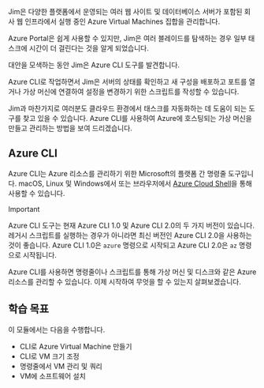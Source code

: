 Jim은 다양한 플랫폼에서 운영되는 여러 웹 사이트 및 데이터베이스 서버가 포함된 회사 웹 인프라에서 실행 중인 Azure Virtual Machines 집합을 관리합니다. 

Azure Portal은 쉽게 사용할 수 있지만, Jim은 여러 블레이드를 탐색하는 경우 일부 태스크에 시간이 더 걸린다는 것을 알게 되었습니다. 

대안을 모색하는 동안 Jim은 Azure CLI 도구를 발견합니다.

Azure CLI로 작업하면서 Jim은 서버의 상태를 확인하고 새 구성을 배포하고 포트를 열거나 가상 머신에 연결하여 설정을 변경하기 위한 스크립트를 작성할 수 있습니다.

Jim과 마찬가지로 여러분도 클라우드 환경에서 태스크를 자동화하는 데 도움이 되는 도구를 찾고 있을 수 있습니다. Azure CLI를 사용하여 Azure에 호스팅되는 가상 머신을 만들고 관리하는 방법을 보여 드리겠습니다. 

## <a name="azure-cli"></a>Azure CLI

Azure CLI는 Azure 리소스를 관리하기 위한 Microsoft의 플랫폼 간 명령줄 도구입니다. macOS, Linux 및 Windows에서 또는 브라우저에서 [Azure Cloud Shell](https://docs.microsoft.com/azure/cloud-shell/overview)을 통해 사용할 수 있습니다.

> [!IMPORTANT]
> Azure CLI 도구는 현재 Azure CLI 1.0 및 Azure CLI 2.0의 두 가지 버전이 있습니다. 레거시 스크립트를 실행하는 경우가 아니라면 최신 버전인 Azure CLI 2.0을 사용하는 것이 좋습니다. Azure CLI 1.0은 `azure` 명령으로 시작되고 Azure CLI 2.0은 `az` 명령으로 시작됩니다. 

Azure CLI를 사용하면 명령줄이나 스크립트를 통해 가상 머신 및 디스크와 같은 Azure 리소스를 관리할 수 있습니다. 이제 시작하여 무엇을 할 수 있는지 살펴보겠습니다.

## <a name="learning-objectives"></a>학습 목표
이 모듈에서는 다음을 수행합니다.

- CLI로 Azure Virtual Machine 만들기
- CLI로 VM 크기 조정
- 명령줄에서 VM 관리 및 쿼리
- VM에 소프트웨어 설치
